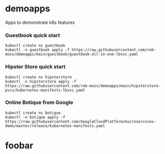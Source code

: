 # demoapps
Apps to demonstrate k8s features


### Guestbook quick start

```
kubectl create ns guestbook
kubectl -n guestbook apply -f https://raw.githubusercontent.com/rob-moss/demoapps/main/guestbook/guestbook-all-in-one-lbsvc.yaml
```


### Hipster Store quick start

```
kubectl create ns hipsterstore
kubectl -n hipsterstore apply -f https://raw.githubusercontent.com/rob-moss/demoapps/main/hipsterstore-pvcs/kubernetes-manifests-lbsvc.yaml
```

### Online Botique from Google
```
kubectl create ns botique
kubectl -n botique apply -f https://raw.githubusercontent.com/GoogleCloudPlatform/microservices-demo/master/release/kubernetes-manifests.yaml
```

# foobar
